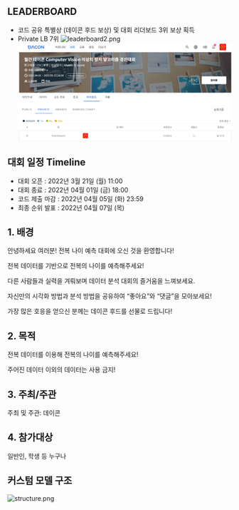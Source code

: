 ## LEADERBOARD
- 코드 공유 특별상 (데이콘 후드 보상) 및 대회 리더보드 3위 보상 획득
- Private LB 7위
![leaderboard2.png](image/leaderboard2.png)
![leaderboard.png](image/leaderboard.png)

## 대회 일정 Timeline

- 대회 오픈 : 2022년 3월 21일 (월) 11:00
- 대회 종료 : 2022년 04월 01일 (금) 18:00
- 코드 제출 마감 : 2022년 04월 05일 (화) 23:59
- 최종 순위 발표 : 2022년 04월 07일 (목)

## 1. 배경

안녕하세요 여러분! 전복 나이 예측 대회에 오신 것을 환영합니다!

전복 데이터를 기반으로 전복의 나이를 예측해주세요!

다른 사람들과 실력을 겨뤄보며 데이터 분석 대회의 즐거움을 느껴보세요.

자신만의 시각화 방법과 분석 방법을 공유하여 “좋아요”와 “댓글”을 모아보세요!

가장 많은 호응을 얻으신 분께는 데이콘 후드를 선물로 드립니다!

## 2. 목적

전복 데이터를 이용해 전복의 나이를 예측해주세요!

주어진 데이터 이외의 데이터는 사용 금지!

## 3. 주최/주관

주최 및 주관: 데이콘

## 4. 참가대상

일반인, 학생 등 누구나

## 커스텀 모델 구조
![structure.png](image/structure.png)
